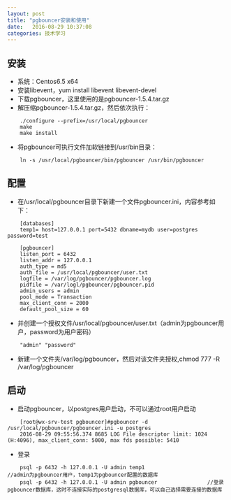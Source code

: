 ```yaml
---
layout: post
title: "pgbouncer安装和使用"
date:   2016-08-29 10:37:08
categories: 技术学习
---
```


## 安装
* 系统：Centos6.5 x64
* 安装libevent，yum install libevent libevent-devel
* 下载pgbouncer，这里使用的是pgbouncer-1.5.4.tar.gz
* 解压缩pgbouncer-1.5.4.tar.gz，然后依次执行：

```
	./configure --prefix=/usr/local/pgbouncer
	make
	make install
```

* 将pgbouncer可执行文件加软链接到/usr/bin目录：

```
	ln -s /usr/local/pgbouncer/bin/pgbouncer /usr/bin/pgbouncer
```

## 配置
* 在/usr/local/pgbouncer目录下新建一个文件pgbouncer.ini，内容参考如下：

```
	[databases]
	temp1= host=127.0.0.1 port=5432 dbname=mydb user=postgres password=test

	[pgbouncer]
	listen_port = 6432
	listen_addr = 127.0.0.1
	auth_type = md5
	auth_file = /usr/local/pgbouncer/user.txt
	logfile = /var/log/pgbouncer/pgbouncer.log
	pidfile = /var/logl/pgbouncer/pgbouncer.pid
	admin_users = admin
	pool_mode = Transaction
	max_client_conn = 2000
	default_pool_size = 60
```

* 并创建一个授权文件/usr/local/pgbouncer/user.txt（admin为pgbouncer用户，password为用户密码）

```
	"admin" "password"
```

* 新建一个文件夹/var/log/pgbouncer，然后对该文件夹授权,chmod 777 -R /var/log/pgbouncer

## 启动
* 启动pgbouncer，以postgres用户启动，不可以通过root用户启动

```
	[root@wx-srv-test pgbouncer]#pgbouncer -d /usr/local/pgbouncer/pgbouncer.ini -u postgres
	2016-08-29 09:55:56.374 8685 LOG File descriptor limit: 1024 (H:4096), max_client_conn: 5000, max fds possible: 5410
```

* 登录

```
	psql -p 6432 -h 127.0.0.1 -U admin temp1                       //admin为pgbouncer用户，temp1为pgbouncer配置的数据库
	psql -p 6432 -h 127.0.0.1 -U admin pgbouncer                //登录pgbouncer数据库，这时不连接实际的postgresql数据库，可以自己选择需要连接的数据库
```